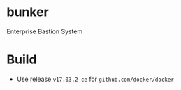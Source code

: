 # bunker

Enterprise Bastion System

# Build

* Use release `v17.03.2-ce` for `github.com/docker/docker`